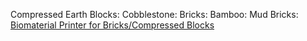 Compressed Earth Blocks:
Cobblestone:
Bricks:
Bamboo:
Mud Bricks:
[Biomaterial Printer for Bricks/Compressed Blocks](https://github.com/philizer/HOUSE3D)
